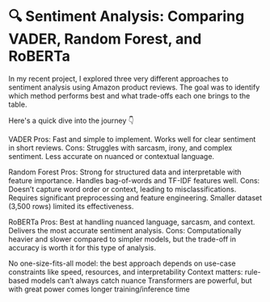 # 🔍 Sentiment Analysis: Comparing VADER, Random Forest, and RoBERTa
In my recent project, I explored three very different approaches to sentiment analysis using Amazon product reviews. The goal was to identify which method performs best and what trade-offs each one brings to the table.

Here's a quick dive into the journey 👇

VADER
Pros: Fast and simple to implement. Works well for clear sentiment in short reviews.
Cons: Struggles with sarcasm, irony, and complex sentiment. Less accurate on nuanced or contextual language.

Random Forest
Pros: Strong for structured data and interpretable with feature importance. Handles bag-of-words and TF-IDF features well.
Cons: Doesn’t capture word order or context, leading to misclassifications. Requires significant preprocessing and feature engineering. Smaller dataset (3,500 rows) limited its effectiveness.

RoBERTa
Pros: Best at handling nuanced language, sarcasm, and context. Delivers the most accurate sentiment analysis.
Cons: Computationally heavier and slower compared to simpler models, but the trade-off in accuracy is worth it for this type of analysis.

No one-size-fits-all model: the best approach depends on use-case constraints like speed, resources, and interpretability
Context matters: rule-based models can’t always catch nuance
Transformers are powerful, but with great power comes longer training/inference time
